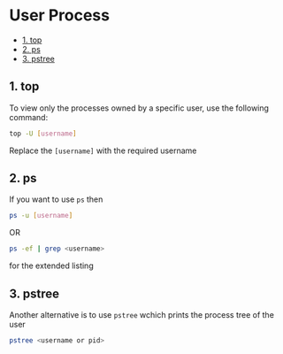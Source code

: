 # User Process

<!-- TOC -->

- [1. top](#1-top)
- [2. ps](#2-ps)
- [3. pstree](#3-pstree)

<!-- /TOC -->

## 1. top

To view only the processes owned by a specific user, use the following command:

```bash
top -U [username]
```

Replace the `[username]` with the required username

## 2. ps

If you want to use `ps` then

```bash
ps -u [username]
```

OR

```bash
ps -ef | grep <username>
```

for the extended listing

## 3. pstree

Another alternative is to use `pstree` wchich prints the process tree of the user

```bash
pstree <username or pid>
```
